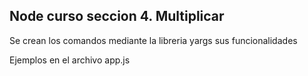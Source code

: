 

## Node curso seccion 4. Multiplicar

Se crean los comandos mediante la libreria yargs  sus funcionalidades

Ejemplos en el archivo app.js